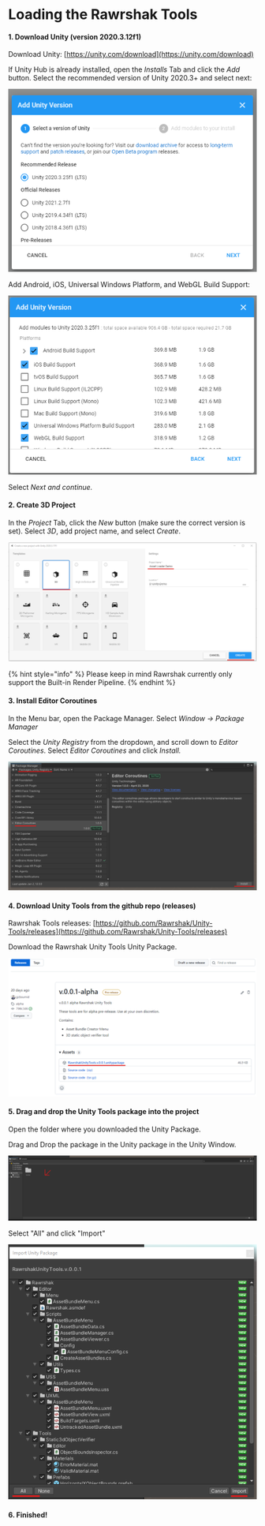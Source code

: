 # Loading the Rawrshak Tools

#### 1. Download Unity (version 2020.3.12f1)

Download Unity: [https://unity.com/download](https://unity.com/download)

If Unity Hub is already installed, open the _Installs_ Tab and click the _Add_ button. Select the recommended version of Unity 2020.3+ and select next:

![](<../../../.gitbook/assets/image (8).png>)

Add Android, iOS, Universal Windows Platform, and WebGL Build Support:

![](<../../../.gitbook/assets/image (19).png>)

Select _Next and continue._

#### 2. Create 3D Project

In the _Project_ Tab, click the _New_ button (make sure the correct version is set). Select _3D_, add project name, and select _Create_.

![](<../../../.gitbook/assets/image (6) (1).png>)

{% hint style="info" %}
Please keep in mind Rawrshak currently only support the Built-in Render Pipeline.
{% endhint %}

#### 3. Install Editor Coroutines

In the Menu bar, open the Package Manager. Select _Window -> Package Manager_

Select the _Unity Registry_ from the dropdown, and scroll down to _Editor Coroutines_. Select _Editor Coroutines_ and click _Install._

![](<../../../.gitbook/assets/image (18).png>)

#### 4. Download Unity Tools from the github repo (releases)

Rawrshak Tools releases: [https://github.com/Rawrshak/Unity-Tools/releases](https://github.com/Rawrshak/Unity-Tools/releases)

Download the Rawrshak Unity Tools Unity Package.

![](<../../../.gitbook/assets/image (1).png>)

#### 5. Drag and drop the Unity Tools package into the project

Open the folder where you downloaded the Unity Package.&#x20;

Drag and Drop the package in the Unity package in the Unity Window.

![Drop Package here.](<../../../.gitbook/assets/image (26) (1).png>)

Select "All" and click "Import"

![Select "All" and click "Import"](<../../../.gitbook/assets/image (1) (1).png>)

#### 6. Finished!
